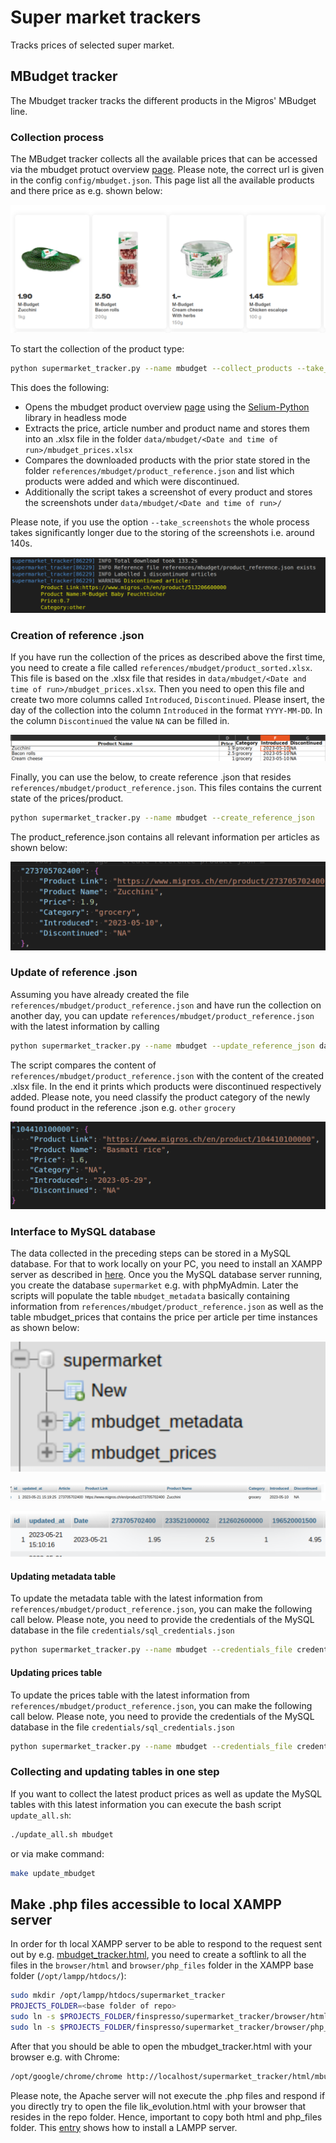 # Super market trackers

Tracks prices of selected super market.

## MBudget tracker

The Mbudget tracker tracks the different products in the Migros' MBudget line.

### Collection process

The MBudget tracker collects all the available prices that can be accessed via the mbudget protuct overview [page](https://www.migros.ch/en/brand/m-budget). Please note, the correct url is given in the config `config/mbudget.json`. This page list all the available products and there price as e.g. shown below:

![mbudget_base](images/mbudget_base.png)

To start the collection of the product type:

```sh
python supermarket_tracker.py --name mbudget --collect_products --take_screenshots
```

This does the following:

- Opens the mbudget product overview [page](https://www.migros.ch/en/brand/m-budget) using the [Selium-Python](https://selenium-python.readthedocs.io/) library in headless mode
- Extracts the price, article number and product name and stores them into an .xlsx file in the folder `data/mbudget/<Date and time of run>/mbudget_prices.xlsx`
- Compares the downloaded products with the prior state stored in the folder `references/mbudget/product_reference.json` and list which products were added and which were discontinued.
- Additionally the script takes a screenshot of every product and stores the screenshots under `data/mbudget/<Date and time of run>/`

Please note, if you use the option `--take_screenshots` the whole process takes significantly longer due to the storing of the screenshots i.e. around 140s.

![collect](images/collect.png)

### Creation of reference .json

If you have run the collection of the prices as described above the first time, you need to create a file called `references/mbudget/product_sorted.xlsx`. This file is based on the .xlsx file that resides in `data/mbudget/<Date and time of run>/mbudget_prices.xlsx`. Then you need to open this file and create two more columns called `Introduced`, `Discontinued`. Please insert, the day of the collection into the column `Introduced` in the format `YYYY-MM-DD`. In the column `Discontinued` the value `NA` can be filled in.

![product_sorted](images/product_sorted.png)

Finally, you can use the below, to create reference .json that resides `references/mbudget/product_reference.json`. This files contains the current state of the prices/product.

```sh
python supermarket_tracker.py --name mbudget --create_reference_json
```

The product_reference.json contains all relevant information per articles as shown below:

![product_reference_json](images/product_reference_json.png)

### Update of reference .json

Assuming you have already created the file `references/mbudget/product_reference.json` and have run the collection on another day, you can update `references/mbudget/product_reference.json` with the latest information by calling

```sh
python supermarket_tracker.py --name mbudget --update_reference_json data/mbudget/<Date and time of run>/mbudget_prices.xlsx
```

The script compares the content of `references/mbudget/product_reference.json` with the content of the created .xlsx file. In the end it prints which products were discontinued respectively added. Please note, you need classify the product category of the newly found product in the reference .json e.g. `other` `grocery`

![basmati2](images/basmati_rice2.png)

### Interface to MySQL database

The data collected in the preceding steps can be stored in a MySQL database. For that to work locally on your PC, you need to install an XAMPP server as described in [here](https://github.com/finspresso/finspresso/tree/master/inflation#intall-xampp-server). Once you the MySQL database server running, you create the database `supermarket` e.g. with phpMyAdmin. Later the scripts will populate the table `mbudget_metadata` basically containing information from `references/mbudget/product_reference.json` as well as the table mbudget_prices that contains the price per article per time instances as shown below:

![supermarket_db](images/supermarket_db.png)

![mbudget_metadata](images/mbudget_metadata.png)

![mbudget_prices](images/mbudget_prices.png)

#### Updating metadata table

To update the metadata table with the latest information from `references/mbudget/product_reference.json`, you can make the following call below. Please note, you need to provide the credentials of the MySQL database in the file `credentials/sql_credentials.json`

```sh
python supermarket_tracker.py --name mbudget --credentials_file credentials/sql_credentials.json --update_metadata_table
```

#### Updating prices table

To update the prices table with the latest information from `references/mbudget/product_reference.json`, you can make the following call below. Please note, you need to provide the credentials of the MySQL database in the file `credentials/sql_credentials.json`

```sh
python supermarket_tracker.py --name mbudget --credentials_file credentials/sql_credentials.json --update_prices_table
```

### Collecting and updating tables in one step

If you want to collect the latest product prices as well as update the MySQL tables with this latest information you can execute the bash script `update_all.sh`:

```sh
./update_all.sh mbudget
```

or via make command:

```sh
make update_mbudget
```

## Make .php files accessible to local XAMPP server

In order for th local XAMPP server to be able to respond to the request sent out by e.g. [mbudget_tracker.html](browser/html/mbudget_tracker.html), you need to create a softlink to all the files in the `browser/html` and `browser/php_files` folder in the XAMPP base folder (`/opt/lampp/htdocs/`):

```sh
sudo mkdir /opt/lampp/htdocs/supermarket_tracker
PROJECTS_FOLDER=<base folder of repo>
sudo ln -s $PROJECTS_FOLDER/finspresso/supermarket_tracker/browser/html /opt/lampp/htdocs/supermarket_tracker/html
sudo ln -s $PROJECTS_FOLDER/finspresso/supermarket_tracker/browser/php_files /opt/lampp/htdocs/supermarket_tracker/php_files
```

After that you should be able to open the mbudget_tracker.html with your browser e.g. with Chrome:

```sh
/opt/google/chrome/chrome http://localhost/supermarket_tracker/html/mbudget_tracker.html
```

Please note, the Apache server will not execute the .php files and respond if you directly try to open the file lik_evolution.html with your browser that resides in the repo folder. Hence, important to copy both html and php_files folder. This [entry](https://github.com/finspresso/finspresso/tree/master/inflation#intall-xampp-server) shows how to install a LAMPP server.
